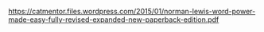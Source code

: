 https://catmentor.files.wordpress.com/2015/01/norman-lewis-word-power-made-easy-fully-revised-expanded-new-paperback-edition.pdf
